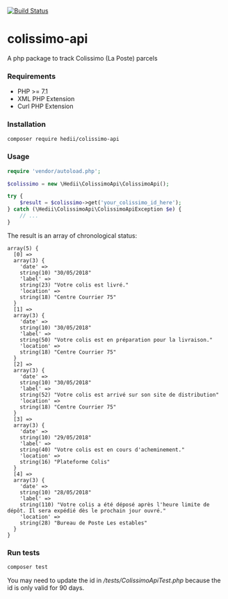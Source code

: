 [![Build Status](https://travis-ci.org/hedii/colissimo-api.svg?branch=master)](https://travis-ci.org/hedii/colissimo-api)

# colissimo-api
A php package to track Colissimo (La Poste) parcels

### Requirements
- PHP >= 7.1
- XML PHP Extension
- Curl PHP Extension

### Installation
````bash
composer require hedii/colissimo-api
````

### Usage
````php
require 'vendor/autoload.php';

$colissimo = new \Hedii\ColissimoApi\ColissimoApi();

try {
    $result = $colissimo->get('your_colissimo_id_here');
} catch (\Hedii\ColissimoApi\ColissimoApiException $e) {
    // ...
}
````

The result is an array of chronological status:
````
array(5) {
  [0] =>
  array(3) {
    'date' =>
    string(10) "30/05/2018"
    'label' =>
    string(23) "Votre colis est livré."
    'location' =>
    string(18) "Centre Courrier 75"
  }
  [1] =>
  array(3) {
    'date' =>
    string(10) "30/05/2018"
    'label' =>
    string(50) "Votre colis est en préparation pour la livraison."
    'location' =>
    string(18) "Centre Courrier 75"
  }
  [2] =>
  array(3) {
    'date' =>
    string(10) "30/05/2018"
    'label' =>
    string(52) "Votre colis est arrivé sur son site de distribution"
    'location' =>
    string(18) "Centre Courrier 75"
  }
  [3] =>
  array(3) {
    'date' =>
    string(10) "29/05/2018"
    'label' =>
    string(40) "Votre colis est en cours d'acheminement."
    'location' =>
    string(16) "Plateforme Colis"
  }
  [4] =>
  array(3) {
    'date' =>
    string(10) "28/05/2018"
    'label' =>
    string(110) "Votre colis a été déposé après l'heure limite de dépôt. Il sera expédié dès le prochain jour ouvré."
    'location' =>
    string(28) "Bureau de Poste Les estables"
  }
}
````

### Run tests

````bash
composer test
````
You may need to update the id in */tests/ColissimoApiTest.php* because the id is only valid for 90 days.
